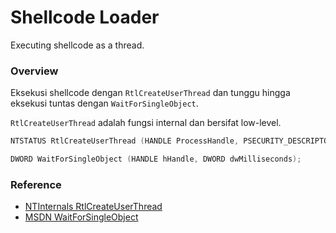 # Shellcode Loader

Executing shellcode as a thread.

### Overview

Eksekusi shellcode dengan `RtlCreateUserThread` dan tunggu hingga eksekusi tuntas dengan `WaitForSingleObject`.

`RtlCreateUserThread` adalah fungsi internal dan bersifat low-level.

```c++
NTSTATUS RtlCreateUserThread (HANDLE ProcessHandle, PSECURITY_DESCRIPTOR SecurityDescriptor, BOOLEAN CreateSuspended, ULONG StackZeroBits, PULONG StackReserved, PULONG StackCommit, PVOID StartAddress, PVOID StartParameter, PHANDLE ThreadHandle, PCLIENT_ID ClientID);

DWORD WaitForSingleObject (HANDLE hHandle, DWORD dwMilliseconds);
```

### Reference 

- [NTInternals RtlCreateUserThread](http://undocumented.ntinternals.net/index.html?page=UserMode%2FUndocumented%20Functions%2FExecutable%20Images%2FRtlCreateUserThread.html)
- [MSDN WaitForSingleObject](https://docs.microsoft.com/en-us/windows/win32/api/synchapi/nf-synchapi-waitforsingleobject)